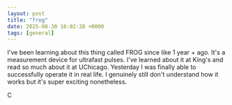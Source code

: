 ```yaml
---
layout: post
title: "frog"
date: 2025-08-30 16:02:28 +0000
tags: [general]
---
```


I've been learning about this thing called FROG since like 1 year + ago. It's a measurement device for ultrafast pulses. I've learned about it at King's and read so much about it at UChicago. Yesterday I was finally able to successfully operate it in real life. I genuinely still don't understand how it works but it's super exciting nonetheless.

C
